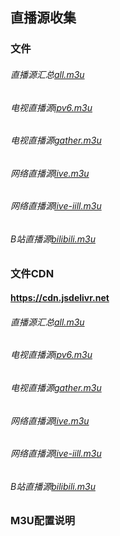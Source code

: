 ## 直播源收集

### 文件

###### 直播源汇总[all.m3u](https://raw.githubusercontent.com/xdozhao/iptv/refs/heads/master/m3u/all.m3u)

###### 电视直播源[ipv6.m3u](https://raw.githubusercontent.com/xdozhao/iptv/refs/heads/master/m3u/ipv6.m3u)

###### 电视直播源[gather.m3u](https://raw.githubusercontent.com/xdozhao/iptv/refs/heads/master/m3u/gather.m3u)

###### 网络直播源[live.m3u](https://raw.githubusercontent.com/xdozhao/iptv/refs/heads/master/m3u/live.m3u)

###### 网络直播源[live-iill.m3u](https://raw.githubusercontent.com/xdozhao/iptv/refs/heads/master/m3u/live-iill.m3u)

###### B站直播源[bilibili.m3u](https://raw.githubusercontent.com/xdozhao/iptv/refs/heads/master/m3u/bilibili.m3u)



### 文件CDN
#### https://cdn.jsdelivr.net

###### 直播源汇总[all.m3u](https://cdn.jsdelivr.net/gh/xdozhao/iptv@refs/heads/master/m3u/all.m3u)

###### 电视直播源[ipv6.m3u](https://cdn.jsdelivr.net/gh/xdozhao/iptv@refs/heads/master/m3u/ipv6.m3u)

###### 电视直播源[gather.m3u](https://cdn.jsdelivr.net/gh/xdozhao/iptv@refs/heads/master/m3u/gather.m3u)

###### 网络直播源[live.m3u](https://cdn.jsdelivr.net/gh/xdozhao/iptv@refs/heads/master/m3u/live.m3u)

###### 网络直播源[live-iill.m3u](https://cdn.jsdelivr.net/gh/xdozhao/iptv@refs/heads/master/m3u/live-iill.m3u)

###### B站直播源[bilibili.m3u](https://cdn.jsdelivr.net/gh/xdozhao/iptv@refs/heads/master/m3u/bilibili.m3u)

### M3U配置说明
```m3u
```

